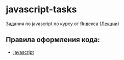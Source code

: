 # javascript-tasks
Задания по javascript по курсу от Яндекса ([Лекции](https://github.com/urfu-2016/javascript-slides))

## Правила оформления кода:
- [javascript](https://github.com/urfu-2016/guides/blob/master/codestyle/js.md)
